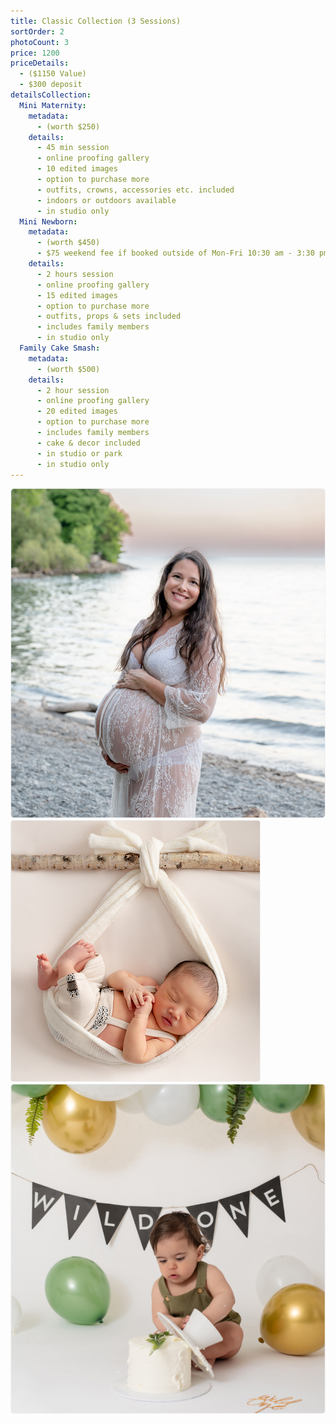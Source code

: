 ```yaml
---
title: Classic Collection (3 Sessions)
sortOrder: 2
photoCount: 3
price: 1200
priceDetails:
  - ($1150 Value)
  - $300 deposit
detailsCollection:
  Mini Maternity:
    metadata:
      - (worth $250)
    details:
      - 45 min session
      - online proofing gallery
      - 10 edited images
      - option to purchase more
      - outfits, crowns, accessories etc. included
      - indoors or outdoors available
      - in studio only
  Mini Newborn:
    metadata:
      - (worth $450)
      - $75 weekend fee if booked outside of Mon-Fri 10:30 am - 3:30 pm
    details:
      - 2 hours session
      - online proofing gallery
      - 15 edited images
      - option to purchase more
      - outfits, props & sets included
      - includes family members
      - in studio only
  Family Cake Smash:
    metadata:
      - (worth $500)
    details:
      - 2 hour session
      - online proofing gallery
      - 20 edited images
      - option to purchase more
      - includes family members
      - cake & decor included
      - in studio or park
      - in studio only
---
```


![Pregnant woman on beach](../../assets/pregoOnBeach.jpg)
![Baby In Sling](../../assets/BabyInSling.png)
![Wild One](../../assets/wildOne.jpg)
